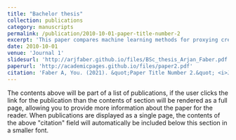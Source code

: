 ```yaml
---
title: "Bachelor thesis"
collection: publications
category: manuscripts
permalink: /publication/2010-10-01-paper-title-number-2
excerpt: 'This paper compares machine learning methods for proxying credit spreads.'
date: 2010-10-01
venue: 'Journal 1'
slidesurl: 'http://arjfaber.github.io/files/BSc_thesis_Arjan_Faber.pdf'
paperurl: 'http://academicpages.github.io/files/paper2.pdf'
citation: 'Faber A, You. (2021). &quot;Paper Title Number 2.&quot; <i>Journal 1</i>. 1(2).'
---
```


The contents above will be part of a list of publications, if the user clicks the link for the publication than the contents of section will be rendered as a full page, allowing you to provide more information about the paper for the reader. When publications are displayed as a single page, the contents of the above "citation" field will automatically be included below this section in a smaller font.
